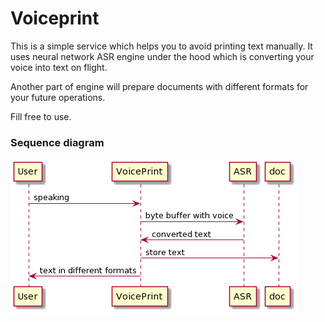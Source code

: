 # Voiceprint

This is a simple service which helps you to avoid printing text manually.
It uses neural network ASR engine under the hood which is converting your voice into text on flight.

Another part of engine will prepare documents with different formats for your future operations.

Fill free to use.

### Sequence diagram
![diagram](pictures/sequencediagram.png "sequencediagram") 
